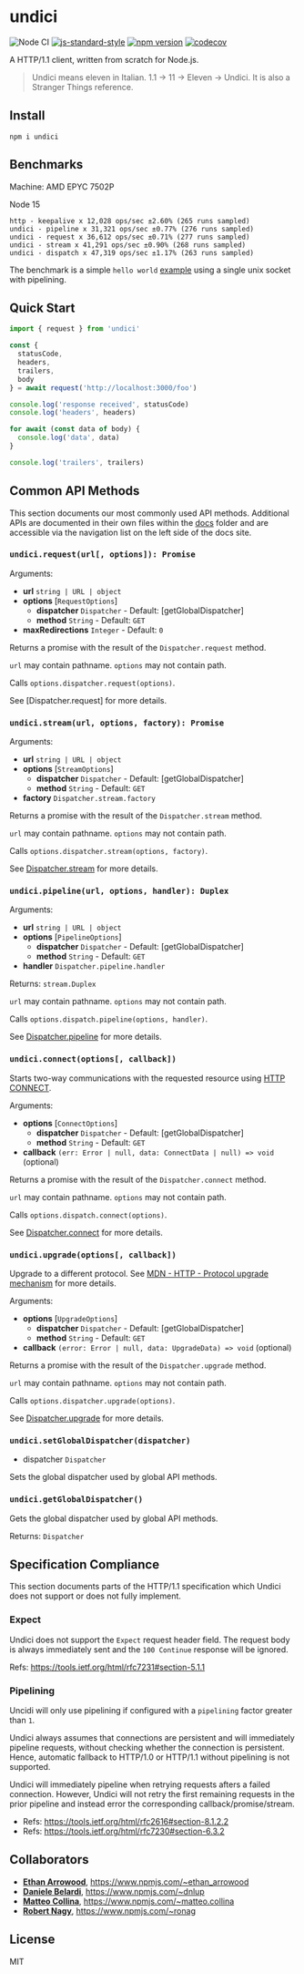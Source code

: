# undici

![Node CI](https://github.com/mcollina/undici/workflows/Node%20CI/badge.svg)  [![js-standard-style](https://img.shields.io/badge/code%20style-standard-brightgreen.svg?style=flat)](http://standardjs.com/) [![npm version](https://badge.fury.io/js/undici.svg)](https://badge.fury.io/js/undici) [![codecov](https://codecov.io/gh/nodejs/undici/branch/master/graph/badge.svg)](https://codecov.io/gh/nodejs/undici)

A HTTP/1.1 client, written from scratch for Node.js.

> Undici means eleven in Italian. 1.1 -> 11 -> Eleven -> Undici.
It is also a Stranger Things reference.

<!--
Picture of Eleven
-->

## Install

```
npm i undici
```

## Benchmarks

Machine: AMD EPYC 7502P

Node 15
```
http - keepalive x 12,028 ops/sec ±2.60% (265 runs sampled)
undici - pipeline x 31,321 ops/sec ±0.77% (276 runs sampled)
undici - request x 36,612 ops/sec ±0.71% (277 runs sampled)
undici - stream x 41,291 ops/sec ±0.90% (268 runs sampled)
undici - dispatch x 47,319 ops/sec ±1.17% (263 runs sampled)
```

The benchmark is a simple `hello world` [example](benchmarks/index.js) using a
single unix socket with pipelining.

## Quick Start

```js
import { request } from 'undici'

const {
  statusCode,
  headers,
  trailers,
  body
} = await request('http://localhost:3000/foo')

console.log('response received', statusCode)
console.log('headers', headers)

for await (const data of body) {
  console.log('data', data)
}

console.log('trailers', trailers)
```

## Common API Methods

This section documents our most commonly used API methods. Additional APIs are documented in their own files within the [docs](./docs/) folder and are accessible via the navigation list on the left side of the docs site.

### `undici.request(url[, options]): Promise`

Arguments:

* **url** `string | URL | object`
* **options** [`RequestOptions`]
  * **dispatcher** `Dispatcher` - Default: [getGlobalDispatcher]
  * **method** `String` - Default: `GET`
* **maxRedirections** `Integer` - Default: `0`

Returns a promise with the result of the `Dispatcher.request` method.

`url` may contain pathname. `options` may not contain path.

Calls `options.dispatcher.request(options)`.

See [Dispatcher.request] for more details.

### `undici.stream(url, options, factory): Promise`

Arguments:

* **url** `string | URL | object`
* **options** [`StreamOptions`]
  * **dispatcher** `Dispatcher` - Default: [getGlobalDispatcher]
  * **method** `String` - Default: `GET`
* **factory** `Dispatcher.stream.factory`

Returns a promise with the result of the `Dispatcher.stream` method.

`url` may contain pathname. `options` may not contain path.

Calls `options.dispatcher.stream(options, factory)`.

See [Dispatcher.stream](docs/api/Dispatcher.md#dispatcherstream) for more details.

### `undici.pipeline(url, options, handler): Duplex`

Arguments:

* **url** `string | URL | object`
* **options** [`PipelineOptions`]
  * **dispatcher** `Dispatcher` - Default: [getGlobalDispatcher]
  * **method** `String` - Default: `GET`
* **handler** `Dispatcher.pipeline.handler`

Returns: `stream.Duplex`

`url` may contain pathname. `options` may not contain path.

Calls `options.dispatch.pipeline(options, handler)`.

See [Dispatcher.pipeline](docs/api/Dispatcher.md#dispatcherpipeline) for more details.

### `undici.connect(options[, callback])`

Starts two-way communications with the requested resource using [HTTP CONNECT](https://developer.mozilla.org/en-US/docs/Web/HTTP/Methods/CONNECT).

Arguments:

* **options** [`ConnectOptions`]
  * **dispatcher** `Dispatcher` - Default: [getGlobalDispatcher]
  * **method** `String` - Default: `GET`
* **callback** `(err: Error | null, data: ConnectData | null) => void` (optional)

Returns a promise with the result of the `Dispatcher.connect` method.

`url` may contain pathname. `options` may not contain path.

Calls `options.dispatch.connect(options)`.

See [Dispatcher.connect](docs/api/Dispatcher.md#dispatcherconnect) for more details.

### `undici.upgrade(options[, callback])`

Upgrade to a different protocol. See [MDN - HTTP - Protocol upgrade mechanism](https://developer.mozilla.org/en-US/docs/Web/HTTP/Protocol_upgrade_mechanism) for more details.

Arguments:

* **options** [`UpgradeOptions`]
  * **dispatcher** `Dispatcher` - Default: [getGlobalDispatcher]
  * **method** `String` - Default: `GET`
* **callback** `(error: Error | null, data: UpgradeData) => void` (optional)

Returns a promise with the result of the `Dispatcher.upgrade` method.

`url` may contain pathname. `options` may not contain path.

Calls `options.dispatcher.upgrade(options)`.

See [Dispatcher.upgrade](docs/api/Dispatcher.md#clientpipelining) for more details.

### `undici.setGlobalDispatcher(dispatcher)`

* dispatcher `Dispatcher`

Sets the global dispatcher used by global API methods.

### `undici.getGlobalDispatcher()`

Gets the global dispatcher used by global API methods.

Returns: `Dispatcher`

## Specification Compliance

This section documents parts of the HTTP/1.1 specification which Undici does
not support or does not fully implement.

### Expect

Undici does not support the `Expect` request header field. The request
body is  always immediately sent and the `100 Continue` response will be
ignored.

Refs: https://tools.ietf.org/html/rfc7231#section-5.1.1

### Pipelining

Uncidi will only use pipelining if configured with a `pipelining` factor
greater than `1`.

Undici always assumes that connections are persistent and will immediately
pipeline requests, without checking whether the connection is persistent.
Hence, automatic fallback to HTTP/1.0 or HTTP/1.1 without pipelining is
not supported.

Undici will immediately pipeline when retrying requests afters a failed
connection. However, Undici will not retry the first remaining requests in
the prior pipeline and instead error the corresponding callback/promise/stream.

* Refs: https://tools.ietf.org/html/rfc2616#section-8.1.2.2
* Refs: https://tools.ietf.org/html/rfc7230#section-6.3.2

## Collaborators

* [__Ethan Arrowood__](https://github.com/ethan-arrowood), <https://www.npmjs.com/~ethan_arrowood>
* [__Daniele Belardi__](https://github.com/dnlup), <https://www.npmjs.com/~dnlup>
* [__Matteo Collina__](https://github.com/mcollina), <https://www.npmjs.com/~matteo.collina>
* [__Robert Nagy__](https://github.com/ronag), <https://www.npmjs.com/~ronag>

## License

MIT
